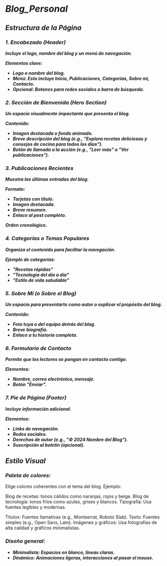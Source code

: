 # **_Blog_Personal_**

## **_Estructura de la Página_**

### **_1. Encabezado (Header)_**

**_Incluye el logo, nombre del blog y un menú de navegación._**

**_Elementos clave:_**

- **_Logo o nombre del blog._**
- **_Menú: Esto incluye Inicio, Publicaciones, Categorías, Sobre mí, Contacto._**
- **_Opcional: Botones para redes sociales o barra de búsqueda._**

### **_2. Sección de Bienvenida (Hero Section)_**

**_Un espacio visualmente impactante que presenta el blog._**

**_Contenido:_**

- **_Imagen destacada o fondo animado._**
- **_Breve descripción del blog (e.g., "Explora recetas deliciosas y consejos de cocina para todos los días")._**
- **_Botón de llamada a la acción (e.g., "Leer más" o "Ver publicaciones")._**

### **_3. Publicaciones Recientes_**

**_Muestra las últimas entradas del blog._**

**_Formato:_**

- **_Tarjetas con título._**
- **_Imagen destacada._**
- **_Breve resumen._**
- **_Enlace al post completo._**

**_Orden cronológico._**

### **_4. Categorías o Temas Populares_**

**_Organiza el contenido para facilitar la navegación._**

**_Ejemplo de categorías:_**

- **_"Recetas rápidas"_**
- **_"Tecnología del día a día"_**
- **_"Estilo de vida saludable"_**
  
### **_5. Sobre Mí (o Sobre el Blog)_**

**_Un espacio para presentarte como autor o explicar el propósito del blog._**

**_Contenido:_**

- **_Foto tuya o del equipo detrás del blog._**
- **_Breve biografía._**
- **_Enlace a tu historia completa._**
  
### **_6. Formulario de Contacto_**

**_Permite que los lectores se pongan en contacto contigo._**

**_Elementos:_**

- **_Nombre, correo electrónico, mensaje._**
- **_Botón "Enviar"._**
  
### **_7. Pie de Página (Footer)_**

**_Incluye información adicional._**

**_Elementos:_**

- **_Links de navegación._**
- **_Redes sociales._**
- **_Derechos de autor (e.g., "© 2024 Nombre del Blog")._**
- **_Suscripción al boletín (opcional)._**

## **_Estilo Visual_**

### **_Paleta de colores:_**
Elige colores coherentes con el tema del blog.
Ejemplo:

Blog de recetas: tonos cálidos como naranjas, rojos y beige.
Blog de tecnología: tonos fríos como azules, grises y blancos.
Tipografía:
Usa fuentes legibles y modernas.

Títulos: Fuentes llamativas (e.g., Montserrat, Roboto Slab).
Texto: Fuentes simples (e.g., Open Sans, Lato).
Imágenes y gráficos:
Usa fotografías de alta calidad y gráficos minimalistas.

### **_Diseño general:_**

- **_Minimalista: Espacios en blanco, líneas claras._**
- **_Dinámico: Animaciones ligeras, interacciones al pasar el mouse._**
